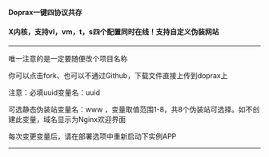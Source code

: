 #### Doprax一键四协议共存

#### X内核，支持vl，vm，t，s四个配置同时在线！支持自定义伪装网站

------------------------

唯一注意的是一定要随便改个项目名称

你可以点击fork、也可以不通过Github，下载文件直接上传到doprax上

注意：必填uuid变量名：uuid

可选静态伪装站变量名：www ，变量取值范围1-8，共8个伪装站可选择。如不创建此变量，域名显示为Nginx欢迎界面

每次变更变量后，请在部署选项中重新启动下实例APP

---------------------------------------------------------------------------------------

